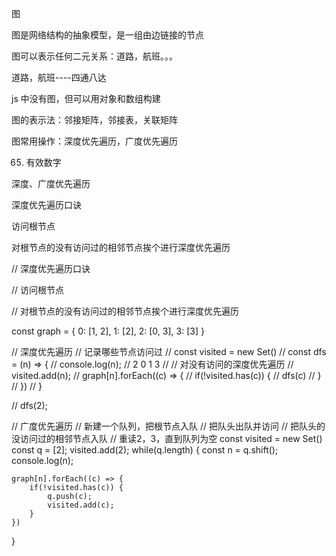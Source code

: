 图


图是网络结构的抽象模型，是一组由边链接的节点

图可以表示任何二元关系：道路，航班。。。

道路，航班----四通八达

js 中没有图，但可以用对象和数组构建

图的表示法：邻接矩阵，邻接表，关联矩阵


图常用操作：深度优先遍历，广度优先遍历

65. 有效数字


深度、广度优先遍历

深度优先遍历口诀

访问根节点
 
对根节点的没有访问过的相邻节点挨个进行深度优先遍历


// 深度优先遍历口诀

// 访问根节点

// 对根节点的没有访问过的相邻节点挨个进行深度优先遍历

const graph = {
    0: [1, 2],
    1: [2],
    2: [0, 3],
    3: [3]
}

// 深度优先遍历
// 记录哪些节点访问过
// const visited = new Set()
// const dfs = (n) => {
//     console.log(n); // 2 0 1 3
//     // 对没有访问的深度优先遍历
//     visited.add(n);
//     graph[n].forEach((c) => {
//         if(!visited.has(c)) {
//             dfs(c)
//         }
//     })
// }

// dfs(2); 

// 广度优先遍历
// 新建一个队列，把根节点入队
// 把队头出队并访问
// 把队头的没访问过的相邻节点入队
// 重读2，3，直到队列为空
const visited = new Set()
const q = [2];
visited.add(2);
while(q.length) {
    const n = q.shift();
    console.log(n);
    
    graph[n].forEach((c) => {
        if(!visited.has(c)) {
            q.push(c);
            visited.add(c);
        }
    })
}











